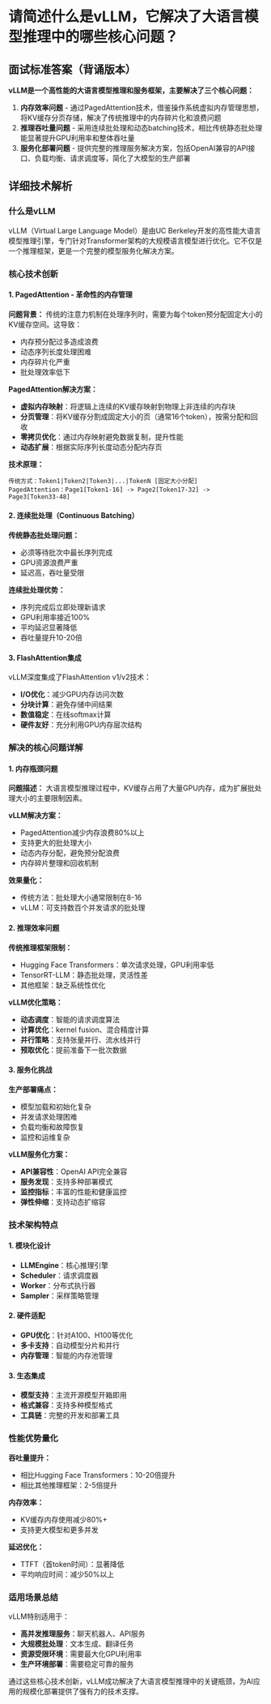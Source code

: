 # 请简述什么是vLLM，它解决了大语言模型推理中的哪些核心问题？

## 面试标准答案（背诵版本）

**vLLM是一个高性能的大语言模型推理和服务框架，主要解决了三个核心问题：**

1. **内存效率问题** - 通过PagedAttention技术，借鉴操作系统虚拟内存管理思想，将KV缓存分页存储，解决了传统推理中的内存碎片化和浪费问题
2. **推理吞吐量问题** - 采用连续批处理和动态batching技术，相比传统静态批处理能显著提升GPU利用率和整体吞吐量
3. **服务化部署问题** - 提供完整的推理服务解决方案，包括OpenAI兼容的API接口、负载均衡、请求调度等，简化了大模型的生产部署

## 详细技术解析

### 什么是vLLM

vLLM（Virtual Large Language Model）是由UC Berkeley开发的高性能大语言模型推理引擎，专门针对Transformer架构的大规模语言模型进行优化。它不仅是一个推理框架，更是一个完整的模型服务化解决方案。

### 核心技术创新

#### 1. PagedAttention - 革命性的内存管理

**问题背景：**
传统的注意力机制在处理序列时，需要为每个token预分配固定大小的KV缓存空间。这导致：
- 内存预分配过多造成浪费
- 动态序列长度处理困难
- 内存碎片化严重
- 批处理效率低下

**PagedAttention解决方案：**
- **虚拟内存映射**：将逻辑上连续的KV缓存映射到物理上非连续的内存块
- **分页管理**：将KV缓存分割成固定大小的页（通常16个token），按需分配和回收
- **零拷贝优化**：通过内存映射避免数据复制，提升性能
- **动态扩展**：根据实际序列长度动态分配内存页

**技术原理：**
```
传统方式：Token1|Token2|Token3|...|TokenN [固定大小分配]
PagedAttention：Page1[Token1-16] -> Page2[Token17-32] -> Page3[Token33-48]
```

#### 2. 连续批处理（Continuous Batching）

**传统静态批处理问题：**
- 必须等待批次中最长序列完成
- GPU资源浪费严重
- 延迟高，吞吐量受限

**连续批处理优势：**
- 序列完成后立即处理新请求
- GPU利用率接近100%
- 平均延迟显著降低
- 吞吐量提升10-20倍

#### 3. FlashAttention集成

vLLM深度集成了FlashAttention v1/v2技术：
- **I/O优化**：减少GPU内存访问次数
- **分块计算**：避免存储中间结果
- **数值稳定**：在线softmax计算
- **硬件友好**：充分利用GPU内存层次结构

### 解决的核心问题详解

#### 1. 内存瓶颈问题

**问题描述：**
大语言模型推理过程中，KV缓存占用了大量GPU内存，成为扩展批处理大小的主要限制因素。

**vLLM解决方案：**
- PagedAttention减少内存浪费80%以上
- 支持更大的批处理大小
- 动态内存分配，避免预分配浪费
- 内存碎片整理和回收机制

**效果量化：**
- 传统方法：批处理大小通常限制在8-16
- vLLM：可支持数百个并发请求的批处理

#### 2. 推理效率问题

**传统推理框架限制：**
- Hugging Face Transformers：单次请求处理，GPU利用率低
- TensorRT-LLM：静态批处理，灵活性差
- 其他框架：缺乏系统性优化

**vLLM优化策略：**
- **动态调度**：智能的请求调度算法
- **计算优化**：kernel fusion、混合精度计算
- **并行策略**：支持张量并行、流水线并行
- **预取优化**：提前准备下一批次数据

#### 3. 服务化挑战

**生产部署痛点：**
- 模型加载和初始化复杂
- 并发请求处理困难
- 负载均衡和故障恢复
- 监控和运维复杂

**vLLM服务化方案：**
- **API兼容性**：OpenAI API完全兼容
- **服务发现**：支持多种部署模式
- **监控指标**：丰富的性能和健康监控
- **弹性伸缩**：支持动态扩缩容

### 技术架构特点

#### 1. 模块化设计
- **LLMEngine**：核心推理引擎
- **Scheduler**：请求调度器
- **Worker**：分布式执行器
- **Sampler**：采样策略管理

#### 2. 硬件适配
- **GPU优化**：针对A100、H100等优化
- **多卡支持**：自动模型分片和并行
- **内存管理**：智能的内存池管理

#### 3. 生态集成
- **模型支持**：主流开源模型开箱即用
- **格式兼容**：支持多种模型格式
- **工具链**：完整的开发和部署工具

### 性能优势量化

**吞吐量提升：**
- 相比Hugging Face Transformers：10-20倍提升
- 相比其他推理框架：2-5倍提升

**内存效率：**
- KV缓存内存使用减少80%+
- 支持更大模型和更多并发

**延迟优化：**
- TTFT（首token时间）：显著降低
- 平均响应时间：减少50%以上

### 适用场景总结

vLLM特别适用于：
- **高并发推理服务**：聊天机器人、API服务
- **大规模批处理**：文本生成、翻译任务
- **资源受限环境**：需要最大化GPU利用率
- **生产环境部署**：需要稳定可靠的服务

通过这些核心技术创新，vLLM成功解决了大语言模型推理中的关键瓶颈，为AI应用的规模化部署提供了强有力的技术支撑。
